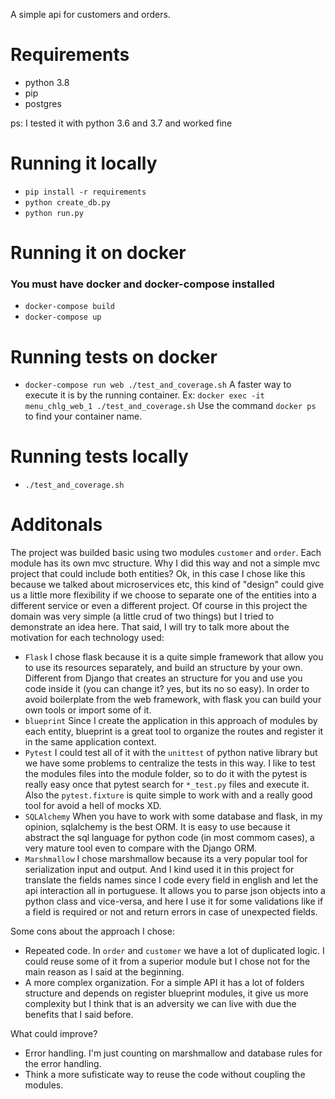 A simple api for customers and orders.

# Requirements
- python 3.8
- pip
- postgres

ps: I tested it with python 3.6 and 3.7 and worked fine

# Running it locally
- `pip install -r requirements`
- `python create_db.py`
- `python run.py`

# Running it on docker
### You must have docker and docker-compose installed
- `docker-compose build`
- `docker-compose up`

# Running tests on docker
- `docker-compose run web ./test_and_coverage.sh`
 A faster way to execute it is by the running container. Ex: `docker exec -it menu_chlg_web_1 ./test_and_coverage.sh`
 Use the command `docker ps` to find your container name.

# Running tests locally
- `./test_and_coverage.sh`

# Additonals
The project was builded basic using two modules `customer` and `order`. Each module has its own mvc structure.
Why I did this way and not a simple mvc project that could include both entities? Ok, in this case I chose like this because we talked about microservices etc,
this kind of "design" could give us a little more flexibility if we choose to separate one of the entities into a different service or even a different project.
Of course in this project the domain was very simple (a little crud of two things) but I tried to demonstrate an idea here.
That said, I will try to talk more about the motivation for each technology used:
- `Flask`
  I chose flask because it is a quite simple framework that allow you to use its resources separately, and build an structure by your own. Different from Django that
  creates an structure for you and use you code inside it (you can change it? yes, but its no so easy).
  In order to avoid boilerplate from the web framework, with flask you can build your own tools or import some of it.
- `blueprint`
  Since I create the application in this approach of modules by each entity, blueprint is a great tool to organize the routes and register it in the same application
  context.
- `Pytest`
  I could test all of it with the `unittest` of python native library but we have some problems to centralize the tests in this way. I like to test the modules files
  into the module folder, so to do it with the pytest is really easy once that pytest search for `*_test.py` files and execute it. Also the `pytest.fixture` is quite
  simple to work with and a really good tool for avoid a hell of mocks XD.
- `SQLAlchemy`
  When you have to work with some database and flask, in my opinion, sqlalchemy is the best ORM. It is easy to use because it abstract the sql language for python code
  (in most commom cases), a very mature tool even to compare with the Django ORM.
- `Marshmallow`
  I chose marshmallow because its a very popular tool for serialization input and output. And I kind used it in this project for translate the fields names since I code
  every field in english and let the api interaction all in portuguese.
  It allows you to parse json objects into a python class and vice-versa, and here I use it for some validations like if a field is required or not and return errors in
  case of unexpected fields.

Some cons about the approach I chose:
- Repeated code. In `order` and `customer` we have a lot of duplicated logic. I could reuse some of it from a superior module but I chose not for the main reason as I
  said at the beginning.
- A more complex organization. For a simple API it has a lot of folders structure and depends on register blueprint modules, it give us more complexity but I
  think that is an adversity we can live with due the benefits that I said before.

What could improve?
- Error handling. I'm just counting on marshmallow and database rules for the error handling.
- Think a more sufisticate way to reuse the code without coupling the modules.
